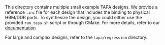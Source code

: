 This directory contains multiple small example TAPA designs. We provide a reference `.ini` file for each design that includes the binding to physical HBM/DDR ports. To synthesize the design, you could either use the provided `run_tapa.sh` script or through CMake. For more details, refer to our [documentation](https://tapa.readthedocs.io/en/release/)

For large and complex designs, refer to the `tapa/regression` directory.

